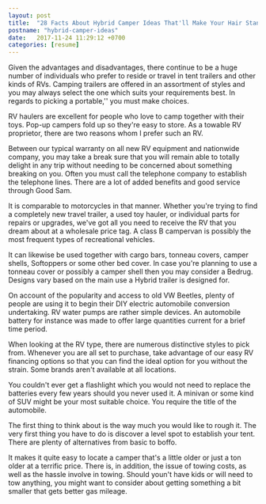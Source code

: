 ```yaml
---
layout: post
title:  "28 Facts About Hybrid Camper Ideas That'll Make Your Hair Stand on End"
postname: "hybrid-camper-ideas"
date:   2017-11-24 11:29:12 +0700
categories: [resume]
---
```

Given the advantages and disadvantages, there continue to be a huge number of individuals who prefer to reside or travel in tent trailers and other kinds of RVs. Camping trailers are offered in an assortment of styles and you may always select the one which suits your requirements best. In regards to picking a portable,'' you must make choices.

RV haulers are excellent for people who love to camp together with their toys. Pop-up campers fold up so they're easy to store. As a towable RV proprietor, there are two reasons whom I prefer such an RV.

Between our typical warranty on all new RV equipment and nationwide company, you may take a break sure that you will remain able to totally delight in any trip without needing to be concerned about something breaking on you. Often you must call the telephone company to establish the telephone lines. There are a lot of added benefits and good service through Good Sam.

It is comparable to motorcycles in that manner. Whether you're trying to find a completely new travel trailer, a used toy hauler, or individual parts for repairs or upgrades, we've got all you need to receive the RV that you dream about at a wholesale price tag. A class B campervan is possibly the most frequent types of recreational vehicles.

It can likewise be used together with cargo bars, tonneau covers, camper shells, Softoppers or some other bed cover. In case you're planning to use a tonneau cover or possibly a camper shell then you may consider a Bedrug. Designs vary based on the main use a Hybrid trailer is designed for.

On account of the popularity and access to old VW Beetles, plenty of people are using it to begin their DIY electric automobile conversion undertaking. RV water pumps are rather simple devices. An automobile battery for instance was made to offer large quantities current for a brief time period.

When looking at the RV type, there are numerous distinctive styles to pick from. Whenever you are all set to purchase, take advantage of our easy RV financing options so that you can find the ideal option for you without the strain. Some brands aren't available at all locations.

You couldn't ever get a flashlight which you would not need to replace the batteries every few years should you never used it. A minivan or some kind of SUV might be your most suitable choice. You require the title of the automobile.

The first thing to think about is the way much you would like to rough it. The very first thing you have to do is discover a level spot to establish your tent. There are plenty of alternatives from basic to boffo.

It makes it quite easy to locate a camper that's a little older or just a ton older at a terrific price. There is, in addition, the issue of towing costs, as well as the hassle involve in towing. Should youn't have kids or will need to tow anything, you might want to consider about getting something a bit smaller that gets better gas mileage.
